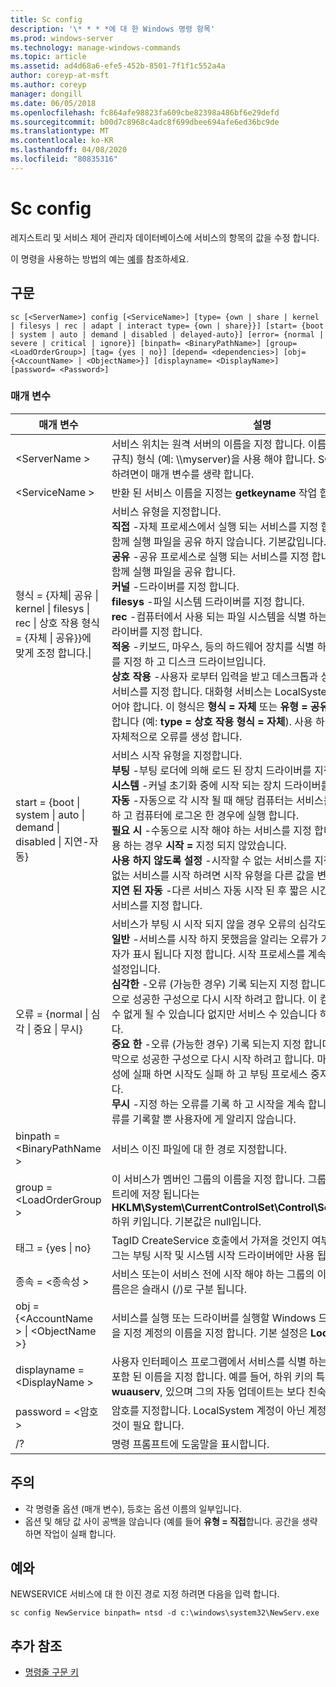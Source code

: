 ```yaml
---
title: Sc config
description: '\* * * *에 대 한 Windows 명령 항목'
ms.prod: windows-server
ms.technology: manage-windows-commands
ms.topic: article
ms.assetid: ad4d68a6-efe5-452b-8501-7f1f1c552a4a
author: coreyp-at-msft
ms.author: coreyp
manager: dongill
ms.date: 06/05/2018
ms.openlocfilehash: fc864afe98823fa609cbe82398a486bf6e29defd
ms.sourcegitcommit: b00d7c8968c4adc8f699dbee694afe6ed36bc9de
ms.translationtype: MT
ms.contentlocale: ko-KR
ms.lasthandoff: 04/08/2020
ms.locfileid: "80835316"
---
```

# <a name="sc-config"></a>Sc config



레지스트리 및 서비스 제어 관리자 데이터베이스에 서비스의 항목의 값을 수정 합니다.

이 명령을 사용하는 방법의 예는 [예](#BKMK_examples)를 참조하세요.

## <a name="syntax"></a>구문

```
sc [<ServerName>] config [<ServiceName>] [type= {own | share | kernel | filesys | rec | adapt | interact type= {own | share}}] [start= {boot | system | auto | demand | disabled | delayed-auto}] [error= {normal | severe | critical | ignore}] [binpath= <BinaryPathName>] [group= <LoadOrderGroup>] [tag= {yes | no}] [depend= <dependencies>] [obj= {<AccountName> | <ObjectName>}] [displayname= <DisplayName>] [password= <Password>]
```

### <a name="parameters"></a>매개 변수

|매개 변수|설명|
|---------|-----------|
|\<ServerName >|서비스 위치는 원격 서버의 이름을 지정 합니다. 이름은 UNC (범용 명명 규칙) 형식 (예: \\\\myserver)을 사용 해야 합니다. SC.exe를 로컬로 실행 하려면이 매개 변수를 생략 합니다.|
|\<ServiceName >|반환 된 서비스 이름을 지정는 **getkeyname** 작업 합니다.|
|형식 = {자체\| 공유 \| kernel \| filesys \| rec \| 상호 작용 형식 = {자체 \| 공유}}에 맞게 조정 합니다.\| | 서비스 유형을 지정합니다.</br>**직접** -자체 프로세스에서 실행 되는 서비스를 지정 합니다. 다른 서비스와 함께 실행 파일을 공유 하지 않습니다. 기본값입니다.</br>**공유** -공유 프로세스로 실행 되는 서비스를 지정 합니다. 다른 서비스와 함께 실행 파일을 공유 합니다.</br>**커널** -드라이버를 지정 합니다.</br>**filesys** -파일 시스템 드라이버를 지정 합니다.</br>**rec** -컴퓨터에서 사용 되는 파일 시스템을 식별 하는 파일 시스템 인식 드라이버를 지정 합니다.</br>**적응** -키보드, 마우스, 등의 하드웨어 장치를 식별 하는 어댑터 드라이버를 지정 하 고 디스크 드라이브입니다.</br>**상호 작용** -사용자 로부터 입력을 받고 데스크톱과 상호 작용할 수 있는 서비스를 지정 합니다. 대화형 서비스는 LocalSystem 계정에서 실행 되어야 합니다. 이 형식은 **형식 = 자체** 또는 **유형 = 공유** 와 함께 사용 해야 합니다 (예: **type = 상호 작용** **형식 = 자체**). 사용 하 여 **유형 = 상호 작용** 자체적으로 오류를 생성 합니다.|
|start = {boot \| system \| auto \| demand \| disabled \| 지연-자동}|서비스 시작 유형을 지정합니다.</br>**부팅** -부팅 로더에 의해 로드 된 장치 드라이버를 지정 합니다.</br>**시스템** -커널 초기화 중에 시작 되는 장치 드라이버를 지정 합니다.</br>**자동** -자동으로 각 시작 될 때 해당 컴퓨터는 서비스를 다시 시작을 지정 하 고 컴퓨터에 로그온 한 경우에 실행 합니다.</br>**필요 시** -수동으로 시작 해야 하는 서비스를 지정 합니다. 이 기본값을 사용 하는 경우 **시작 =** 지정 되지 않았습니다.</br>**사용 하지 않도록 설정** -시작할 수 없는 서비스를 지정 합니다. 사용할 수 없는 서비스를 시작 하려면 시작 유형을 다른 값을 변경 합니다.</br>**지연 된 자동** -다른 서비스 자동 시작 된 후 짧은 시간 자동으로 시작 되는 서비스를 지정 합니다.|
|오류 = {normal \| 심각 \| 중요 \| 무시}|서비스가 부팅 시 시작 되지 않을 경우 오류의 심각도 지정 합니다.</br>**일반** -서비스를 시작 하지 못했음을 알리는 오류가 기록 되 고 메시지 상자가 표시 됩니다 지정 합니다. 시작 프로세스를 계속 합니다. 이것이 기본 설정입니다.</br>**심각한** -오류 (가능한 경우) 기록 되는지 지정 합니다. 컴퓨터가는 마지막으로 성공한 구성으로 다시 시작 하려고 합니다. 이 컴퓨터를 다시 시작할 수 없게 될 수 있습니다 없지만 서비스 수 있습니다 하지 실행할 수 있습니다.</br>**중요 한** -오류 (가능한 경우) 기록 되는지 지정 합니다. 컴퓨터가는 마지막으로 성공한 구성으로 다시 시작 하려고 합니다. 마지막으로 성공한 구성에 실패 하면 시작도 실패 하 고 부팅 프로세스 중지 오류를 중단 합니다.</br>**무시** -지정 하는 오류를 기록 하 고 시작을 계속 합니다. 이벤트 로그에 오류를 기록할 뿐 사용자에 게 알리지 않습니다.|
|binpath = \<BinaryPathName >|서비스 이진 파일에 대 한 경로 지정합니다.|
|group = \<LoadOrderGroup >|이 서비스가 멤버인 그룹의 이름을 지정 합니다. 그룹의 목록에는 레지스트리에 저장 됩니다는 **HKLM\System\CurrentControlSet\Control\ServiceGroupOrder** 하위 키입니다. 기본값은 null입니다.|
|태그 = {yes \| no}|TagID CreateService 호출에서 가져올 것인지 여부를 지정 합니다. 태그는 부팅 시작 및 시스템 시작 드라이버에만 사용 됩니다.|
|종속 = \<종속성 >|서비스 또는이 서비스 전에 시작 해야 하는 그룹의 이름을 지정 합니다. 이름은은 슬래시 (/)로 구분 됩니다.|
|obj = {\<AccountName > \| \<ObjectName >}|서비스를 실행 또는 드라이버를 실행할 Windows 드라이버 개체의 이름을 지정 계정의 이름을 지정 합니다. 기본 설정은 **LocalSystem**합니다.|
|displayname = \<DisplayName >|사용자 인터페이스 프로그램에서 서비스를 식별 하는 것에 대 한 설명이 포함 된 이름을 지정 합니다. 예를 들어, 하위 키의 특정 한 서비스 이름은 **wuauserv**, 있으며 그의 자동 업데이트는 보다 친숙 한 표시 이름입니다.|
|password = \<암호 >|암호를 지정합니다. LocalSystem 계정이 아닌 계정을 사용 하는 경우 이것이 필요 합니다.|
|/?|명령 프롬프트에 도움말을 표시합니다.|

## <a name="remarks"></a>주의

-   각 명령줄 옵션 (매개 변수), 등호는 옵션 이름의 일부입니다.
-   옵션 및 해당 값 사이 공백을 않습니다 (예를 들어 **유형 = 직접**합니다. 공간을 생략 하면 작업이 실패 합니다.

## <a name="examples"></a><a name=BKMK_examples></a>예와

NEWSERVICE 서비스에 대 한 이진 경로 지정 하려면 다음을 입력 합니다.
```
sc config NewService binpath= ntsd -d c:\windows\system32\NewServ.exe
```

## <a name="additional-references"></a>추가 참조

- [명령줄 구문 키](command-line-syntax-key.md)